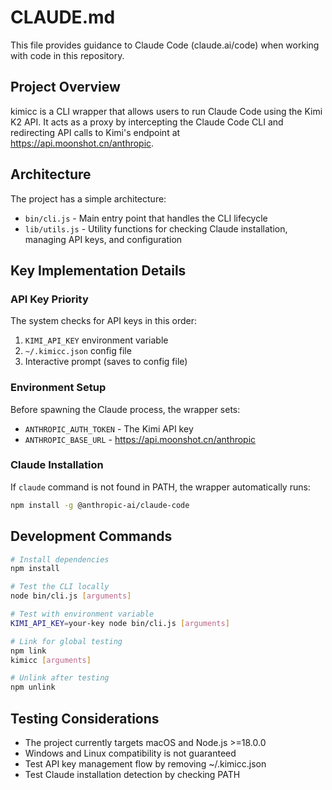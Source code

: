# CLAUDE.md

This file provides guidance to Claude Code (claude.ai/code) when working with code in this repository.

## Project Overview

kimicc is a CLI wrapper that allows users to run Claude Code using the Kimi K2 API. It acts as a proxy by intercepting the Claude Code CLI and redirecting API calls to Kimi's endpoint at https://api.moonshot.cn/anthropic.

## Architecture

The project has a simple architecture:
- `bin/cli.js` - Main entry point that handles the CLI lifecycle
- `lib/utils.js` - Utility functions for checking Claude installation, managing API keys, and configuration

## Key Implementation Details

### API Key Priority
The system checks for API keys in this order:
1. `KIMI_API_KEY` environment variable
2. `~/.kimicc.json` config file
3. Interactive prompt (saves to config file)

### Environment Setup
Before spawning the Claude process, the wrapper sets:
- `ANTHROPIC_AUTH_TOKEN` - The Kimi API key
- `ANTHROPIC_BASE_URL` - https://api.moonshot.cn/anthropic

### Claude Installation
If `claude` command is not found in PATH, the wrapper automatically runs:
```bash
npm install -g @anthropic-ai/claude-code
```

## Development Commands

```bash
# Install dependencies
npm install

# Test the CLI locally
node bin/cli.js [arguments]

# Test with environment variable
KIMI_API_KEY=your-key node bin/cli.js [arguments]

# Link for global testing
npm link
kimicc [arguments]

# Unlink after testing
npm unlink
```

## Testing Considerations

- The project currently targets macOS and Node.js >=18.0.0
- Windows and Linux compatibility is not guaranteed
- Test API key management flow by removing ~/.kimicc.json
- Test Claude installation detection by checking PATH